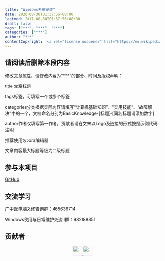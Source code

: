 ```yaml
---
title: "Windows系统安装"
date: 2020-08-30T01:37:56+08:00
lastmod: 2017-08-30T01:37:56+08:00
draft: false
tags: ["***", "***", "***"]
categories: ["***"]
author: "***"
contentCopyright: '<a rel="license noopener" href="https://en.wikipedia.org/wiki/Wikipedia:Text_of_Creative_Commons_Attribution-ShareAlike_3.0_Unported_License" target="_blank">Creative Commons Attribution-ShareAlike License</a>'
---
```


<!--上述为文章属性，请修改内容为“***”的部分、时间及版权声明
title 文章标题
tags标签，可填写一个或多个标签
categories分类根据实际内容请填写“计算机基础知识”、“实用技能”、“故障解决”中的一个
author作者仅填写第一作者，贡献者请在文末以Logo及链接的形式按照示例代码注明
推荐使用typora编辑器
-->

<!--文章内容最大标题等级为二级标题-->



## 请阅读后删除本段内容  
修改文章属性，请修改内容为“***”的部分、时间及版权声明：       

title 文章标题   

tags标签，可填写一个或多个标签    

categories分类根据实际内容请填写“计算机基础知识”、“实用技能”、“故障解决”中的一个，文档命名分别为BasicKnowledge-[标题]-[同名标题请添加数字]    

author作者仅填写第一作者，贡献者请在文末以Logo及链接的形式按照示例代码注明     

推荐使用typora编辑器     

文章内容最大标题等级为二级标题    




## 参与本项目

[GitHub](https://github.com/LHB6540/windows-computer-maintenance-guide) 

## 交流学习

广中医电脑义修咨询群：465636714   

Windows使用与日常维护交流Ⅱ群：982188851  


## 贡献者

<center class="half">
  <a href="www.baidu.com">
    <img src="图片链接" width="30"/>
  </a>
  <a>  
  	<img src="http://yyy.jpg" width="30"/>
  </a>
</center>

